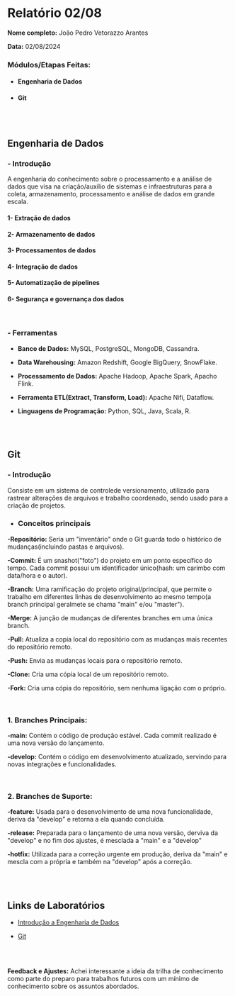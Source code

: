 # Relatório 02/08

**Nome completo:** João Pedro Vetorazzo Arantes

**Data:** 02/08/2024 

### **Módulos/Etapas Feitas:** 

- #### Engenharia de Dados
- #### Git

<br><br>

## Engenharia de Dados

### - Introdução
A engenharia do conhecimento sobre o processamento e a análise de dados que visa na criação/auxilio de sistemas e infraestruturas para a coleta, armazenamento, processamento e análise de dados em grande escala.

#### 1- Extração de dados
#### 2- Armazenamento de dados
#### 3- Processamentos de dados
#### 4- Integração de dados
#### 5- Automatização de pipelines
#### 6- Segurança e governança dos dados

<br>

### - Ferramentas

- **Banco de Dados:** MySQL, PostgreSQL, MongoDB, Cassandra.

- **Data Warehousing:** Amazon Redshift, Google BigQuery, SnowFlake.

- **Processamento de Dados:** Apache Hadoop, Apache Spark, Apacho Flink.

- **Ferramenta ETL(Extract, Transform, Load):** Apache Nifi, Dataflow.

- **Linguagens de Programação:** Python, SQL, Java, Scala, R.

<br><br>

## Git

### - Introdução
Consiste em um sistema de controlede versionamento, utilizado para rastrear alterações de arquivos e trabalho coordenado, sendo usado para a criação de projetos.

- ### Conceitos principais

**-Repositório:** Seria um "inventário" onde o Git guarda todo o histórico de mudanças(incluindo pastas e arquivos).

**-Commit:** É um snashot("foto") do projeto em um ponto específico do tempo. Cada commit possui um identificador único(hash: um carimbo com data/hora e o autor).

**-Branch:** Uma ramificação do projeto original/principal, que permite o trabalho em diferentes linhas de desenvolvimento ao mesmo tempo(a branch principal geralmete se chama "main" e/ou "master").

**-Merge:** A junção de mudanças de diferentes branches em uma única branch.

**-Pull:** Atualiza a copia local do repositório com as mudanças mais recentes do repositório remoto.

**-Push:** Envia as mudanças locais para o repositório remoto.

**-Clone:** Cria uma cópia local de um repositório remoto.

**-Fork:** Cria uma cópia do repositório, sem nenhuma ligação com o próprio.

<br>

### **1. Branches Principais:**

**-main:** Contém o código de produção estável. Cada commit realizado é uma nova versão do lançamento. 

**-develop:** Contém o código em desenvolvimento atualizado, servindo para novas integrações e funcionalidades.

<br>

### **2. Branches de Suporte:**

**-feature:** Usada para o desenvolvimento de uma nova funcionalidade, deriva da "develop" e retorna a ela quando concluída.

**-release:** Preparada para o lançamento de uma nova versão, derviva da "develop" e no fim dos ajustes, é mesclada a "main" e a "develop"

**-hotfix:** Utilizada para a correção urgente em produção, deriva da "main" e mescla com a própria e também na "develop" após a correção.

<br><br>

## Links de Laboratórios

- [Introdução a Engenharia de Dados](https://github.com/2RP-Squad404/Data_Science/blob/main/wiki/subpages/introducao_a_engenharia_de_dados.md)

- [Git](https://github.com/2RP-Squad404/Data_Science/blob/main/wiki/subpages/git.md)

<br><br>

**Feedback e Ajustes:** Achei interessante a ideia da trilha de conhecimento como parte do preparo para trabalhos futuros com um mínimo de conhecimento sobre os assuntos abordados.
